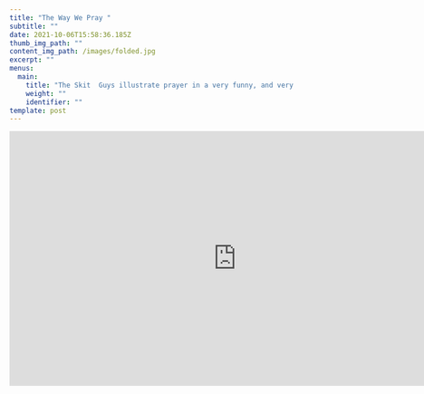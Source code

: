 ```yaml
---
title: "The Way We Pray "
subtitle: ""
date: 2021-10-06T15:58:36.185Z
thumb_img_path: ""
content_img_path: /images/folded.jpg
excerpt: ""
menus:
  main:
    title: "The Skit  Guys illustrate prayer in a very funny, and very real, way:"
    weight: ""
    identifier: ""
template: post
---
```

<iframe allowtransparency="true" title="Wistia video player" allowFullscreen frameborder="0" scrolling="no" class="wistia_embed" name="wistia_embed" src="https://fast.wistia.net/embed/iframe/4426de051d" width="800" height="450"></iframe>